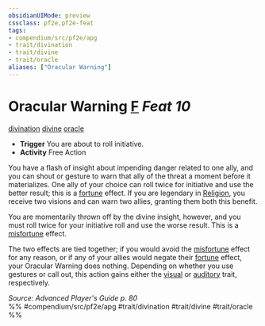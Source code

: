 ```yaml
---
obsidianUIMode: preview
cssclass: pf2e,pf2e-feat
tags:
- compendium/src/pf2e/apg
- trait/divination
- trait/divine
- trait/oracle
aliases: ["Oracular Warning"]
---
```

# Oracular Warning  [F](rules/core-rulebook/chapter-9-playing-the-game.md#Actions "Free Action") *Feat 10*  
[divination](rules/traits/divination.md "Divination School Trait")  [divine](rules/traits/divine.md "Divine Tradition Trait")  [oracle](rules/traits/oracle-apg.md "Oracle Class Trait")  

- **Trigger** You are about to roll initiative.
- **Activity** Free Action

You have a flash of insight about impending danger related to one ally, and you can shout or gesture to warn that ally of the threat a moment before it materializes. One ally of your choice can roll twice for initiative and use the better result; this is a [fortune](rules/traits/fortune.md "Fortune Effect Trait") effect. If you are legendary in [Religion](compendium/skills.md#Religion), you receive two visions and can warn two allies, granting them both this benefit.

You are momentarily thrown off by the divine insight, however, and you must roll twice for your initiative roll and use the worse result. This is a [misfortune](rules/traits/misfortune.md "Misfortune Effect Trait") effect.

The two effects are tied together; if you would avoid the [misfortune](rules/traits/misfortune.md "Misfortune Effect Trait") effect for any reason, or if any of your allies would negate their [fortune](rules/traits/fortune.md "Fortune Effect Trait") effect, your Oracular Warning does nothing. Depending on whether you use gestures or call out, this action gains either the [visual](rules/traits/visual.md "Visual Effect Trait") or [auditory](rules/traits/auditory.md "Auditory Effect Trait") trait, respectively.

*Source: Advanced Player's Guide p. 80*  
%% #compendium/src/pf2e/apg #trait/divination #trait/divine #trait/oracle %%